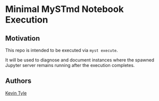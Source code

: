 # Minimal MySTmd Notebook Execution
## Motivation
This repo is intended to be executed via `myst execute`.

It will be used to diagnose and document instances where the spawned Jupyter server remains running 
after the execution completes.

## Authors

[Kevin Tyle](https://github.com/ktyle)
